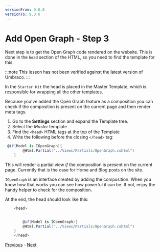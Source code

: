 ```yaml
---
versionFrom: 9.0.0
versionTo: 9.0.0
---
```


# Add Open Graph - Step 3

Next step is to get the Open Graph code rendered on the website. This is done in the `head` section of the HTML, so you need to find the template for this.

:::note
This lesson has not been verified against the latest version of Umbraco.
:::

In the `Starter Kit` the head is placed in the Master Template, which is responsible for wrapping all the other templates.

Because you've added the Open Graph feature as a composition you can check if the composition is present on the current page and then render meta tags.

1. Go to the **Settings** section and expand the Template tree.
2. Select the *Master* template
3. Find the `<head>` HTML tags at the top of the Template
4. Write the following before the closing `</head>` tag:

```csharp
 @if(Model is IOpenGraph){
        @Html.Partial("../Views/Partials/OpenGraph.cshtml")
    }
```

This will render a partial view *if* the composition is present on the current page. Currently that is the case for Home and Blog posts on the site.

`IOpenGraph` is an interface created by adding the composition. When you know how that works you can see how powerful it can be. If not, enjoy the handy helper to check for the composition.

At the end, the head should look like this:

```csharp
    <head>
        ...

        @if(Model is IOpenGraph){
        @Html.Partial("../Views/Partials/OpenGraph.cshtml")
    }
    </head>
```

[Previous](step-2.md) - [Next](step-4.md)
